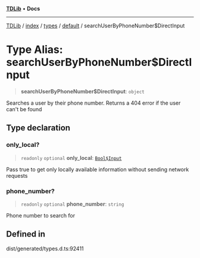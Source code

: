 [**TDLib**](../../../../../../README.md) • **Docs**

***

[TDLib](../../../../../../modules.md) / [index](../../../../../README.md) / [types](../../../README.md) / [default](../README.md) / searchUserByPhoneNumber$DirectInput

# Type Alias: searchUserByPhoneNumber$DirectInput

> **searchUserByPhoneNumber$DirectInput**: `object`

Searches a user by their phone number. Returns a 404 error if the user can't be found

## Type declaration

### only\_local?

> `readonly` `optional` **only\_local**: [`Bool$Input`](Bool$Input.md)

Pass true to get only locally available information without sending network requests

### phone\_number?

> `readonly` `optional` **phone\_number**: `string`

Phone number to search for

## Defined in

dist/generated/types.d.ts:92411
